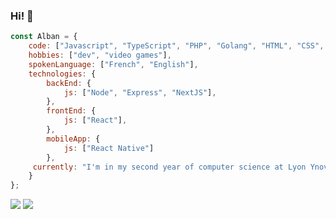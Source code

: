 ### Hi! 👋


```js 
const Alban = {
    code: ["Javascript", "TypeScript", "PHP", "Golang", "HTML", "CSS", "SCSS"],
    hobbies: ["dev", "video games"],
    spokenLanguage: ["French", "English"],
    technologies: {
        backEnd: {
            js: ["Node", "Express", "NextJS"],
        },
        frontEnd: {
            js: ["React"],
        },
        mobileApp: {
            js: ["React Native"]
        },
     currently: "I'm in my second year of computer science at Lyon Ynov campus"
    }
};
```

<p  align="left">
    <img src="https://github-readme-stats.vercel.app/api?username=AlbaNagisa&theme=vue-dark&show_icons=true&hide=stars" />
    <img src="https://github-readme-stats.vercel.app/api/top-langs/?username=AlbaNagisa&layout=compact" />
</p>
